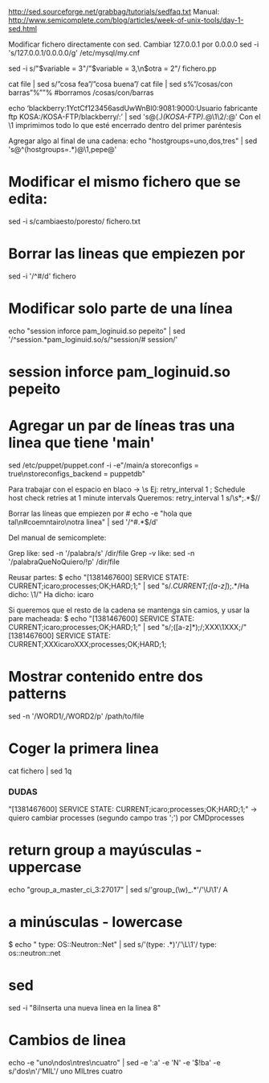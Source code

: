 http://sed.sourceforge.net/grabbag/tutorials/sedfaq.txt
Manual: http://www.semicomplete.com/blog/articles/week-of-unix-tools/day-1-sed.html

Modificar fichero directamente con sed. Cambiar 127.0.0.1 por 0.0.0.0
sed -i 's/127.0.0.1/0.0.0.0/g' /etc/mysql/my.cnf

sed -i s/"\$variable = 3"/"\$variable = 3,\n\$otra = 2"/ fichero.pp


cat file | sed s/”cosa fea”/”cosa buena”/
cat file | sed s%”/cosas/con barras”%””%  #borramos /cosas/con/barras

echo ‘blackberry:$1$YctCf123456asdUwWnBl0:9081:9000:Usuario fabricante ftp KOSA:/KOSA-FTP/blackberry/:’ | sed 's@\(.*\)\(KOSA-FTP\).*@\1\2\/:@'
Con el \1 imprimimos todo lo que esté encerrado dentro del primer paréntesis


Agregar algo al final de una cadena:
echo "hostgroups=uno,dos,tres" | sed 's@\^(hostgroups=.*\)@\1,pepe@'


# Modificar el mismo fichero que se edita:
sed -i s/cambiaesto/poresto/ fichero.txt

# Borrar las lineas que empiezen por #
sed -i '/^#/d' fichero

# Modificar solo parte de una línea
 echo "session inforce pam_loginuid.so pepeito" | sed  '/^session.*pam_loginuid.so/s/^session/# session/'
 # session inforce pam_loginuid.so pepeito

# Agregar un par de líneas tras una linea que tiene 'main'
sed /etc/puppet/puppet.conf -i -e"/main/a storeconfigs = true\nstoreconfigs_backend = puppetdb"


Para trabajar con el espacio en blaco -> \s
Ej:
retry_interval                  1               ; Schedule host check retries at 1 minute intervals
Queremos:
retry_interval                  1
s/\s*;.*$//


Borrar las líneas que empiezen por #
echo -e "hola que tal\n#coemntairo\notra linea" | sed '/^#.*$/d'


Del manual de semicomplete:

Grep like: sed -n '/palabra/s' /dir/file
Grep -v like: sed -n '/palabraQueNoQuiero/!p' /dir/file

Reusar partes:
$ echo "[1381467600] SERVICE STATE: CURRENT;icaro;processes;OK;HARD;1;" | sed "s/.*CURRENT;\([a-z]*\);.*/Ha dicho: \1/"
Ha dicho: icaro

Si queremos que el resto de la cadena se mantenga sin camios, y usar la pare macheada:
$ echo "[1381467600] SERVICE STATE: CURRENT;icaro;processes;OK;HARD;1;" | sed "s/;\([a-z]*\);/;XXX\1XXX;/"
[1381467600] SERVICE STATE: CURRENT;XXXicaroXXX;processes;OK;HARD;1;


# Mostrar contenido entre dos patterns
sed -n '/WORD1/,/WORD2/p' /path/to/file

# Coger la primera linea
cat fichero | sed 1q



### DUDAS ###
"[1381467600] SERVICE STATE: CURRENT;icaro;processes;OK;HARD;1;" -> quiero cambiar processes (segundo campo tras ';') por CMDprocesses



# return group a mayúsculas - uppercase
echo "group_a_master_ci_3:27017" | sed s/'group_\(\w\)_.*'/'\U\1'/
A

# a minúsculas - lowercase
$ echo "    type: OS::Neutron::Net" | sed s/'\(type: .*\)'/'\L\1'/
    type: os::neutron::net


# sed
sed -i "8iInserta una nueva linea en la linea 8"


# Cambios de linea
echo -e "uno\ndos\ntres\ncuatro" | sed -e ':a' -e 'N' -e '$!ba' -e s/'dos\n'/'MIL'/
uno
MILtres
cuatro


